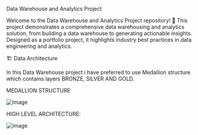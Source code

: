 Data Warehouse and Analytics Project

Welcome to the Data Warehouse and Analytics Project repository! 🚀
This project demonstrates a comprehensive data warehousing and analytics solution, from building a data warehouse to generating actionable insights. Designed as a portfolio project, it highlights industry best practices in data engineering and analytics.

🏗️ Data Architecture

In this Data Warehouse project i have preferred to use Medallion structure which contains layers BRONZE, SILVER AND GOLD.

MEDALLION STRUCTURE

![image](https://github.com/user-attachments/assets/eb607def-106f-4b17-8d07-033e3bf95de6)

HIGH LEVEL ARCHITECTURE:

![image](https://github.com/user-attachments/assets/b03970b6-496d-41fa-8dad-0438f051083d)



